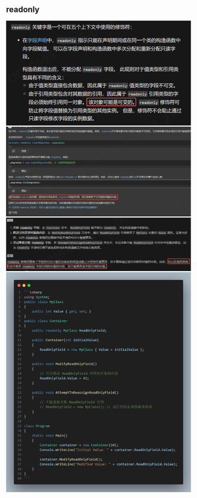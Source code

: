 ## readonly
![官方定义](assets/20250121--CSharp修饰符/image-1.png)
![alt text](assets/20250121--CSharp修饰符/企业微信截图_17374515392515.png)
![alt text](assets/20250121--CSharp修饰符/image.png)
![代码](assets/20250121--CSharp修饰符/code.png)
